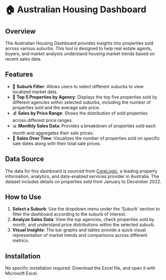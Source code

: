 # 🏠 Australian Housing Dashboard

## Overview
The Australian Housing Dashboard provides insights into properties sold across various suburbs. This tool is designed to help real estate agents, buyers, and market analysts understand housing market trends based on recent sales data.

## Features

- 📑 **Suburb Filter**: Allows users to select different suburbs to view localized market data.
- 🏢 **Top 5 Properties by Agency**: Displays the top five properties sold by different agencies within selected suburbs, including the number of properties sold and the average sale price.
- 💰 **Sales by Price Range**: Shows the distribution of sold properties across different price ranges.
- 📊 **Monthly Sales Data**: Provides a breakdown of properties sold each month and aggregates their sale prices.
- 📅 **Sales Over Time**: Visualizes the number of properties sold on specific sale dates along with their total sale prices.

## Data Source
The data for this dashboard is sourced from [CoreLogic](https://www.corelogic.com.au), a leading property information, analytics, and data-enabled services provider in Australia. The dataset includes details on properties sold from January to December 2022.

## How to Use
1. **Select a Suburb**: Use the dropdown menu under the 'Suburb' section to filter the dashboard according to the suburb of interest.
2. **Analyze Sales Data**: View the top agencies, check properties sold by month, and understand price distributions within the selected suburb.
3. **Visual Insights**: The bar graphs and tables provide a quick visual representation of market trends and comparisons across different metrics.

## Installation
No specific installation required. Download the Excel file, and open it with Microsoft Excel.
